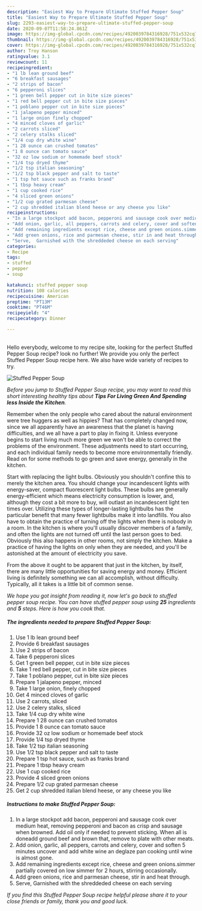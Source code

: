 ```yaml
---
description: "Easiest Way to Prepare Ultimate Stuffed Pepper Soup"
title: "Easiest Way to Prepare Ultimate Stuffed Pepper Soup"
slug: 2293-easiest-way-to-prepare-ultimate-stuffed-pepper-soup
date: 2020-09-07T11:58:24.861Z
image: https://img-global.cpcdn.com/recipes/4920039784316928/751x532cq70/stuffed-pepper-soup-recipe-main-photo.jpg
thumbnail: https://img-global.cpcdn.com/recipes/4920039784316928/751x532cq70/stuffed-pepper-soup-recipe-main-photo.jpg
cover: https://img-global.cpcdn.com/recipes/4920039784316928/751x532cq70/stuffed-pepper-soup-recipe-main-photo.jpg
author: Troy Hanson
ratingvalue: 3.1
reviewcount: 11
recipeingredient:
- "1 lb lean ground beef"
- "6 breakfast sausages"
- "2 strips of bacon"
- "6 pepperoni slices"
- "1 green bell pepper cut in bite size pieces"
- "1 red bell pepper cut in bite size pieces"
- "1 poblano pepper cut in bite size pieces"
- "1 jalapeno pepper minced"
- "1 large onion finely chopped"
- "4 minced cloves of garlic"
- "2 carrots sliced"
- "2 celery stalks sliced"
- "1/4 cup dry white wine"
- "1 28 ounce can crushed tomatos"
- "1 8 ounce can tomato sauce"
- "32 oz low sodium or homemade beef stock"
- "1/4 tsp dryed thyme"
- "1/2 tsp italian seasoning"
- "1/2 tsp black pepper and salt to taste"
- "1 tsp hot sauce such as franks brand"
- "1 tbsp heavy cream"
- "1 cup cooked rice"
- "4 sliced green onions"
- "1/2 cup grated parmesan cheese"
- "2 cup shredded italian blend heese or any cheese you like"
recipeinstructions:
- "In a large stockpot add bacon, pepperoni and sausage cook over medium heat, removing pepperoni and bacon as crisp and sausage when browned. Add oil only if needed to prevent sticking. When all is doneadd ground beef and brown that, remove to plate with other meats."
- "Add onion, garlic, all peppers, carrots and celery, cover and soften 5 minutes uncover and add white wine an deglaze pan cooking until wine is almost gone."
- "Add remaining ingredients except rice, cheese and green onions.simmer partially covered on low simmer for 2 hours, stirring occasionally."
- "Add green onions, rice and parmesan cheese, stir in and heat through."
- "Serve,  Garnished with the shreddeded cheese on each serving"
categories:
- Recipe
tags:
- stuffed
- pepper
- soup

katakunci: stuffed pepper soup 
nutrition: 108 calories
recipecuisine: American
preptime: "PT13M"
cooktime: "PT46M"
recipeyield: "4"
recipecategory: Dinner

---
```

<br>
Hello everybody, welcome to my recipe site, looking for the perfect Stuffed Pepper Soup recipe? look no further! We provide you only the perfect Stuffed Pepper Soup recipe here. We also have wide variety of recipes to try.
<br>


![Stuffed Pepper Soup](https://img-global.cpcdn.com/recipes/4920039784316928/751x532cq70/stuffed-pepper-soup-recipe-main-photo.jpg)

<i>Before you jump to Stuffed Pepper Soup recipe, you may want to read this short interesting healthy tips about 
<strong>Tips For Living Green And Spending less Inside the Kitchen</strong>.</i>
</br>

Remember when the only people who cared about the natural environment were tree huggers as well as hippies? That has completely changed now, since we all apparently have an awareness that the planet is having difficulties, and we all have a part to play in fixing it. Unless everyone begins to start living much more green we won't be able to correct the problems of the environment. These adjustments need to start occurring, and each individual family needs to become more environmentally friendly. Read on for some methods to go green and save energy, generally in the kitchen.

Start with replacing the light bulbs. Obviously you shouldn't confine this to merely the kitchen area. You should change your incandescent lights with energy-saver, compact fluorescent light bulbs. These bulbs are generally energy-efficient which means electricity consumption is lower, and, although they cost a bit more to buy, will outlast an incandescent light ten times over. Utilizing these types of longer-lasting lightbulbs has the particular benefit that many fewer lightbulbs make it into landfills. You also have to obtain the practice of turning off the lights when there is nobody in a room. In the kitchen is where you'll usually discover members of a family, and often the lights are not turned off until the last person goes to bed. Obviously this also happens in other rooms, not simply the kitchen. Make a practice of having the lights on only when they are needed, and you'll be astonished at the amount of electricity you save.

From the above it ought to be apparent that just in the kitchen, by itself, there are many little opportunities for saving energy and money. Efficient living is definitely something we can all accomplish, without difficulty. Typically, all it takes is a little bit of common sense.


<i>We hope you got insight from reading it, now let's go back to stuffed pepper soup recipe. You can have stuffed pepper soup using <strong>25</strong> ingredients and <strong>5</strong> steps. Here is how you cook that.
</i>

##### The ingredients needed to prepare Stuffed Pepper Soup:

1. Use 1 lb lean ground beef
1. Provide 6 breakfast sausages
1. Use 2 strips of bacon
1. Take 6 pepperoni slices
1. Get 1 green bell pepper, cut in bite size pieces
1. Take 1 red bell pepper, cut in bite size pieces
1. Take 1 poblano pepper, cut in bite size pieces
1. Prepare 1 jalapeno pepper, minced
1. Take 1 large onion, finely chopped
1. Get 4 minced cloves of garlic
1. Use 2 carrots, sliced
1. Use 2 celery stalks, sliced
1. Take 1/4 cup dry white wine
1. Prepare 1 28 ounce can crushed tomatos
1. Provide 1 8 ounce can tomato sauce
1. Provide 32 oz low sodium or homemade beef stock
1. Provide 1/4 tsp dryed thyme
1. Take 1/2 tsp italian seasoning
1. Use 1/2 tsp black pepper and salt to taste
1. Prepare 1 tsp hot sauce, such as franks brand
1. Prepare 1 tbsp heavy cream
1. Use 1 cup cooked rice
1. Provide 4 sliced green onions
1. Prepare 1/2 cup grated parmesan cheese
1. Get 2 cup shredded italian blend heese, or any cheese you like


##### Instructions to make Stuffed Pepper Soup:

1. In a large stockpot add bacon, pepperoni and sausage cook over medium heat, removing pepperoni and bacon as crisp and sausage when browned. Add oil only if needed to prevent sticking. When all is doneadd ground beef and brown that, remove to plate with other meats.
1. Add onion, garlic, all peppers, carrots and celery, cover and soften 5 minutes uncover and add white wine an deglaze pan cooking until wine is almost gone.
1. Add remaining ingredients except rice, cheese and green onions.simmer partially covered on low simmer for 2 hours, stirring occasionally.
1. Add green onions, rice and parmesan cheese, stir in and heat through.
1. Serve,  Garnished with the shreddeded cheese on each serving


<i>If you find this Stuffed Pepper Soup recipe helpful please share it to your close friends or family, thank you and good luck.</i>
